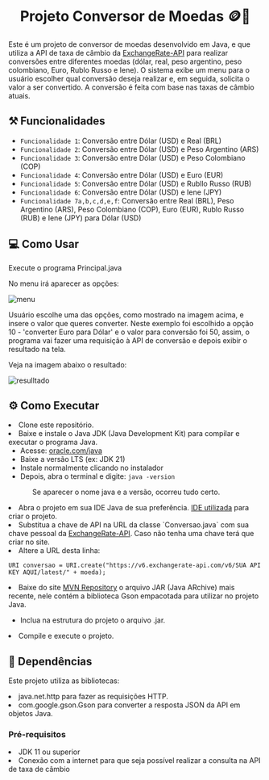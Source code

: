<h1 align="center"> Projeto Conversor de Moedas 🪙💱</h1>

<p>
  Este é um projeto de conversor de moedas desenvolvido em Java, e que utiliza a API de taxa de câmbio da <a href="https://www.exchangerate-api.com/">ExchangeRate-API</a> para realizar conversões entre diferentes moedas (dólar, real, peso argentino, peso colombiano, Euro, Rublo Russo e Iene).
  O sistema exibe um menu para o usuário escolher qual conversão deseja realizar e, em seguida, solicita o valor a ser convertido. A conversão é feita com base nas taxas de câmbio atuais.
</p>

<h2>⚒️ Funcionalidades</h2>

- `Funcionalidade 1`: Conversão entre Dólar (USD) e Real (BRL)
- `Funcionalidade 2`: Conversão entre Dólar (USD) e Peso Argentino (ARS)
- `Funcionalidade 3`: Conversão entre Dólar (USD) e Peso Colombiano (COP)
- `Funcionalidade 4`: Conversão entre Dólar (USD) e Euro (EUR)
- `Funcionalidade 5`: Conversão entre Dólar (USD) e Rubllo Russo (RUB)
- `Funcionalidade 6`: Conversão entre Dólar (USD) e Iene (JPY)
- `Funcionalidade 7a,b,c,d,e,f`: Conversão entre Real (BRL), Peso Argentino (ARS), Peso Colombiano (COP), Euro (EUR), Rublo Russo (RUB) e Iene (JPY) para Dólar (USD)

<h2>💻 Como Usar</h2>
 <p>Execute o programa Principal.java </p>
<p>No menu irá aparecer as opções:</p>

![menu](https://github.com/user-attachments/assets/77628ddf-79b3-4078-8359-19183fa93edf)


<p>Usuário escolhe uma das opções, como mostrado na imagem acima, e insere o valor que queres converter. Neste exemplo foi escolhido a opção 10 - 'converter Euro para Dólar' e o valor para conversão foi 50, assim,
  o programa vai fazer uma requisição à API de conversão e depois exibir o resultado na tela.</p>
  <p>Veja na imagem abaixo o resultado:</p>
  
![resulltado](https://github.com/user-attachments/assets/bccc174d-0d33-4fb5-9fc5-489e59ed3472)


<h2>⚙️ Como Executar</h2>
<li>Clone este repositório.</li>
<li>
  Baixe e instale o Java JDK (Java Development Kit) para compilar e executar o programa Java.
  <ul>
    <li>Acesse: <a href="https://www.oracle.com/java/technologies/javase-downloads.html">oracle.com/java</a></li>
    <li>Baixe a versão LTS (ex: JDK 21)</li>
    <li>Instale normalmente clicando no instalador</li>
    <li>Depois, abra o terminal e digite: <code>java -version</code></li>
    <ul>
      Se aparecer o nome java e a versão, ocorreu tudo certo.
    </ul>
  </ul>
</li>
<li>Abra o projeto em sua IDE Java de sua preferência. <a href="https://www.jetbrains.com/pt-br/idea/">IDE utilizada</a> para criar o projeto.</li>
<li>Substitua a chave de API na URL da classe `Conversao.java` com sua chave pessoal da <a href="https://www.exchangerate-api.com/">ExchangeRate-API</a>. Caso não tenha uma chave terá que criar no site.</li>
<li>Altere a URL desta linha: 

`URI conversao = URI.create("https://v6.exchangerate-api.com/v6/SUA API KEY AQUI/latest/" + moeda);`
</li>
<li>Baixe do site <a href="https://mvnrepository.com/artifact/com.google.code.gson/gson">MVN Repository</a> o arquivo JAR (Java ARchive) mais recente, nele contém a biblioteca Gson empacotada para utilizar no projeto Java.</li>
  <ul>
    <li>Inclua na estrutura do projeto o arquivo .jar.</li>
  </ul>
<li>Compile e execute o projeto.</li>

<h2>🔡 Dependências</h2>
<p>Este projeto utiliza as bibliotecas:</p>

<li>java.net.http para fazer as requisições HTTP.</li>
<li>com.google.gson.Gson para converter a resposta JSON da API em objetos Java.</li>

<h3>Pré-requisitos</h3>
<li>JDK 11 ou superior</li>
<li>Conexão com a internet para que seja possível realizar a consulta na API de taxa de câmbio</li>
